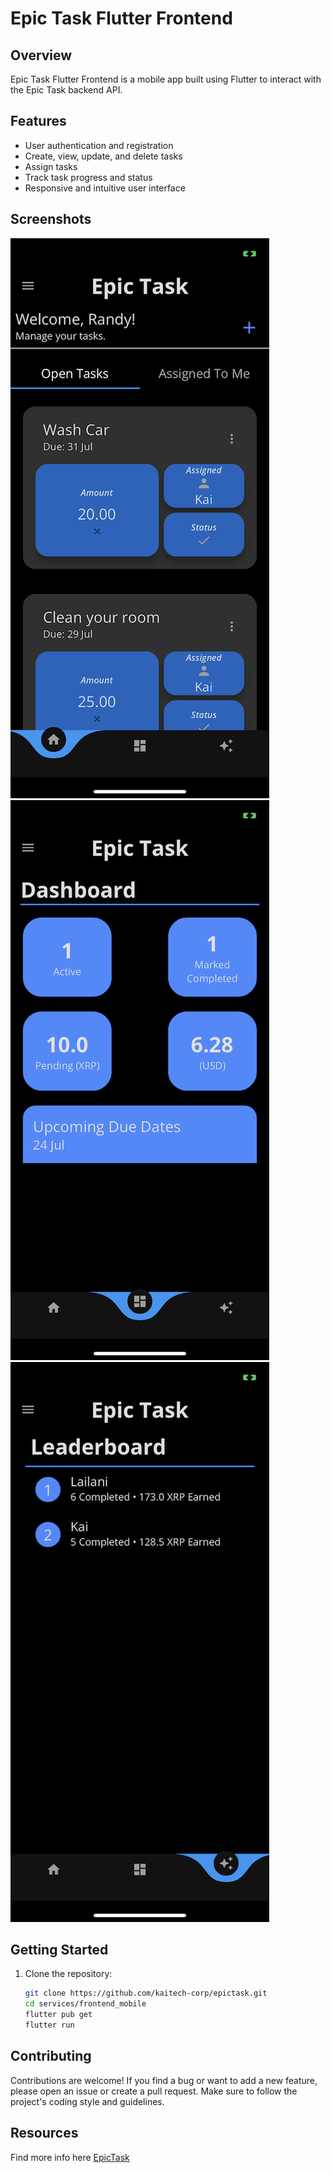 # Epic Task Flutter Frontend

## Overview

Epic Task Flutter Frontend is a mobile app built using Flutter to interact with the Epic Task backend API. 

## Features

- User authentication and registration
- Create, view, update, and delete tasks
- Assign tasks
- Track task progress and status
- Responsive and intuitive user interface

## Screenshots

![Screenshot 1](../../resources/assets/images/IMG_1_08_07_2023.PNG)
![Screenshot 2](../../resources/assets/images/IMG_2_08_07_2023.PNG)
![Screenshot 3](../../resources/assets/images/IMG_3_08_07_2023.PNG)

## Getting Started

1. Clone the repository:

   ```bash
   git clone https://github.com/kaitech-corp/epictask.git
   cd services/frontend_mobile
   flutter pub get
   flutter run

## Contributing

Contributions are welcome! If you find a bug or want to add a new feature, please open an issue or create a pull request. Make sure to follow the project's coding style and guidelines.

## Resources

Find more info here [EpicTask](epictask.app/)

